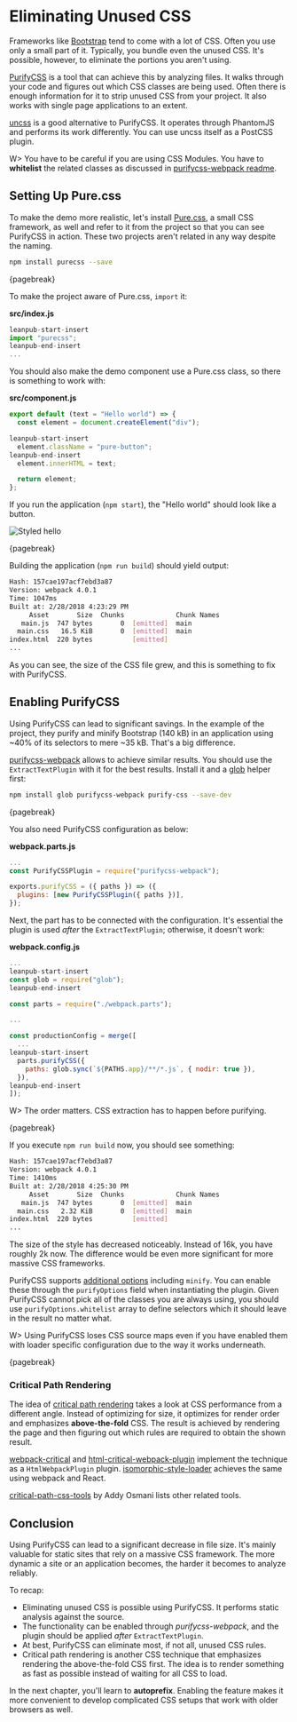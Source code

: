 # Eliminating Unused CSS

Frameworks like [Bootstrap](https://getbootstrap.com/) tend to come with a lot of CSS. Often you use only a small part of it. Typically, you bundle even the unused CSS. It's possible, however, to eliminate the portions you aren't using.

[PurifyCSS](https://www.npmjs.com/package/purifycss) is a tool that can achieve this by analyzing files. It walks through your code and figures out which CSS classes are being used. Often there is enough information for it to strip unused CSS from your project. It also works with single page applications to an extent.

[uncss](https://www.npmjs.com/package/uncss) is a good alternative to PurifyCSS. It operates through PhantomJS and performs its work differently. You can use uncss itself as a PostCSS plugin.

W> You have to be careful if you are using CSS Modules. You have to **whitelist** the related classes as discussed in [purifycss-webpack readme](https://github.com/webpack-contrib/purifycss-webpack#usage-with-css-modules).

## Setting Up Pure.css

To make the demo more realistic, let's install [Pure.css](http://purecss.io/), a small CSS framework, as well and refer to it from the project so that you can see PurifyCSS in action. These two projects aren't related in any way despite the naming.

```bash
npm install purecss --save
```

{pagebreak}

To make the project aware of Pure.css, `import` it:

**src/index.js**

```javascript
leanpub-start-insert
import "purecss";
leanpub-end-insert
...
```

You should also make the demo component use a Pure.css class, so there is something to work with:

**src/component.js**

```javascript
export default (text = "Hello world") => {
  const element = document.createElement("div");

leanpub-start-insert
  element.className = "pure-button";
leanpub-end-insert
  element.innerHTML = text;

  return element;
};
```

If you run the application (`npm start`), the "Hello world" should look like a button.

![Styled hello](images/styled-button.png)

{pagebreak}

Building the application (`npm run build`) should yield output:

```bash
Hash: 157cae197acf7ebd3a87
Version: webpack 4.0.1
Time: 1047ms
Built at: 2/28/2018 4:23:29 PM
     Asset       Size  Chunks             Chunk Names
   main.js  747 bytes       0  [emitted]  main
  main.css   16.5 KiB       0  [emitted]  main
index.html  220 bytes          [emitted]
...
```

As you can see, the size of the CSS file grew, and this is something to fix with PurifyCSS.

## Enabling PurifyCSS

Using PurifyCSS can lead to significant savings. In the example of the project, they purify and minify Bootstrap (140 kB) in an application using ~40% of its selectors to mere ~35 kB. That's a big difference.

[purifycss-webpack](https://www.npmjs.com/package/purifycss-webpack) allows to achieve similar results. You should use the `ExtractTextPlugin` with it for the best results. Install it and a [glob](https://www.npmjs.org/package/glob) helper first:

```bash
npm install glob purifycss-webpack purify-css --save-dev
```

{pagebreak}

You also need PurifyCSS configuration as below:

**webpack.parts.js**

```javascript
...
const PurifyCSSPlugin = require("purifycss-webpack");

exports.purifyCSS = ({ paths }) => ({
  plugins: [new PurifyCSSPlugin({ paths })],
});
```

Next, the part has to be connected with the configuration. It's essential the plugin is used *after* the `ExtractTextPlugin`; otherwise, it doesn't work:

**webpack.config.js**

```javascript
...
leanpub-start-insert
const glob = require("glob");
leanpub-end-insert

const parts = require("./webpack.parts");

...

const productionConfig = merge([
  ...
leanpub-start-insert
  parts.purifyCSS({
    paths: glob.sync(`${PATHS.app}/**/*.js`, { nodir: true }),
  }),
leanpub-end-insert
]);
```

W> The order matters. CSS extraction has to happen before purifying.

{pagebreak}

If you execute `npm run build` now, you should see something:

```bash
Hash: 157cae197acf7ebd3a87
Version: webpack 4.0.1
Time: 1410ms
Built at: 2/28/2018 4:25:30 PM
     Asset       Size  Chunks             Chunk Names
   main.js  747 bytes       0  [emitted]  main
  main.css   2.32 KiB       0  [emitted]  main
index.html  220 bytes          [emitted]
...
```

The size of the style has decreased noticeably. Instead of 16k, you have roughly 2k now. The difference would be even more significant for more massive CSS frameworks.

PurifyCSS supports [additional options](https://github.com/purifycss/purifycss#the-optional-options-argument) including `minify`. You can enable these through the `purifyOptions` field when instantiating the plugin. Given PurifyCSS cannot pick all of the classes you are always using, you should use `purifyOptions.whitelist` array to define selectors which it should leave in the result no matter what.

W> Using PurifyCSS loses CSS source maps even if you have enabled them with loader specific configuration due to the way it works underneath.

{pagebreak}

### Critical Path Rendering

The idea of [critical path rendering](https://developers.google.com/web/fundamentals/performance/critical-rendering-path/) takes a look at CSS performance from a different angle. Instead of optimizing for size, it optimizes for render order and emphasizes **above-the-fold** CSS. The result is achieved by rendering the page and then figuring out which rules are required to obtain the shown result.

[webpack-critical](https://www.npmjs.com/package/webpack-critical) and [html-critical-webpack-plugin](https://www.npmjs.com/package/html-critical-webpack-plugin) implement the technique as a `HtmlWebpackPlugin` plugin. [isomorphic-style-loader](https://www.npmjs.com/package/isomorphic-style-loader) achieves the same using webpack and React.

[critical-path-css-tools](https://github.com/addyosmani/critical-path-css-tools) by Addy Osmani lists other related tools.

## Conclusion

Using PurifyCSS can lead to a significant decrease in file size. It's mainly valuable for static sites that rely on a massive CSS framework. The more dynamic a site or an application becomes, the harder it becomes to analyze reliably.

To recap:

* Eliminating unused CSS is possible using PurifyCSS. It performs static analysis against the source.
* The functionality can be enabled through *purifycss-webpack*, and the plugin should be applied *after* `ExtractTextPlugin`.
* At best, PurifyCSS can eliminate most, if not all, unused CSS rules.
* Critical path rendering is another CSS technique that emphasizes rendering the above-the-fold CSS first. The idea is to render something as fast as possible instead of waiting for all CSS to load.

In the next chapter, you'll learn to **autoprefix**. Enabling the feature makes it more convenient to develop complicated CSS setups that work with older browsers as well.
